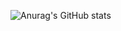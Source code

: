 ![Anurag's GitHub stats](https://github-readme-stats.vercel.app/api?username=vcz-Kitty&show_icons=true&theme=radical)
